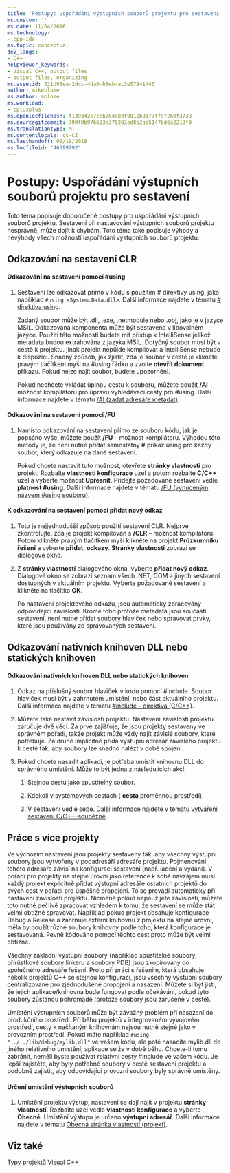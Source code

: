```yaml
---
title: 'Postupy: uspořádání výstupních souborů projektu pro sestavení | Dokumentace Microsoftu'
ms.custom: ''
ms.date: 11/04/2016
ms.technology:
- cpp-ide
ms.topic: conceptual
dev_langs:
- C++
helpviewer_keywords:
- Visual C++, output files
- output files, organizing
ms.assetid: 521d95ea-2dcc-4da0-b5eb-ac3e57941446
author: mikeblome
ms.author: mblome
ms.workload:
- cplusplus
ms.openlocfilehash: f139342e7ccb264d89f9012b8177ff57260f3738
ms.sourcegitcommit: 799f9b976623a375203ad8b2ad5147bd6a2212f0
ms.translationtype: MT
ms.contentlocale: cs-CZ
ms.lasthandoff: 09/19/2018
ms.locfileid: "46399792"
---
```

# <a name="how-to-organize-project-output-files-for-builds"></a>Postupy: Uspořádání výstupních souborů projektu pro sestavení

Toto téma popisuje doporučené postupy pro uspořádání výstupních souborů projektu. Sestavení při nastavování výstupních souborů projektu nesprávně, může dojít k chybám. Toto téma také popisuje výhody a nevýhody všech možností uspořádání výstupních souborů projektu.

## <a name="referencing-clr-assemblies"></a>Odkazování na sestavení CLR

#### <a name="to-reference-assemblies-with-using"></a>Odkazování na sestavení pomocí #using

1. Sestavení lze odkazovat přímo v kódu s použitím # direktivy using, jako například `#using <System.Data.dll>`. Další informace najdete v tématu [# direktiva using](../preprocessor/hash-using-directive-cpp.md).

   Zadaný soubor může být .dll, .exe, .netmodule nebo .obj, jako je v jazyce MSIL. Odkazovaná komponenta může být sestavena v libovolném jazyce. Použití této možnosti budete mít přístup k IntelliSense jelikož metadata budou extrahována z jazyka MSIL. Dotyčný soubor musí být v cestě k projektu. jinak projekt nepůjde kompilovat a IntelliSense nebude k dispozici. Snadný způsob, jak zjistit, zda je soubor v cestě je klikněte pravým tlačítkem myši na #using řádku a zvolte **otevřít dokument** příkazu. Pokud nelze najít soubor, budete upozorněni.

   Pokud nechcete vkládat úplnou cestu k souboru, můžete použít **/AI** – možnost kompilátoru pro úpravu vyhledávací cesty pro #using. Další informace najdete v tématu [/AI (zadat adresáře metadat)](../build/reference/ai-specify-metadata-directories.md).

#### <a name="to-reference-assemblies-with-fu"></a>Odkazování na sestavení pomocí /FU

1. Namísto odkazování na sestavení přímo ze souboru kódu, jak je popsáno výše, můžete použít **/FU** – možnost kompilátoru. Výhodou této metody je, že není nutné přidat samostatný # příkaz using pro každý soubor, který odkazuje na dané sestavení.

   Pokud chcete nastavit tuto možnost, otevřete **stránky vlastností** pro projekt. Rozbalte **vlastnosti konfigurace** uzel a potom rozbalte **C/C++** uzel a vyberte možnost **Upřesnit**. Přidejte požadované sestavení vedle **platnost #using**. Další informace najdete v tématu [/FU (vynuceným názvem #using souboru)](../build/reference/fu-name-forced-hash-using-file.md).

#### <a name="to-reference-assemblies-with-add-new-reference"></a>K odkazování na sestavení pomocí přidat nový odkaz

1. Toto je nejjednodušší způsob použití sestavení CLR. Nejprve zkontrolujte, zda je projekt kompilován s **/CLR** – možnost kompilátoru. Potom klikněte pravým tlačítkem myši klikněte na projekt **Průzkumníku řešení** a vyberte **přidat**, **odkazy**. **Stránky vlastností** zobrazí se dialogové okno.

1. Z **stránky vlastností** dialogového okna, vyberte **přidat nový odkaz**. Dialogové okno se zobrazí seznam všech .NET, COM a jiných sestavení dostupných v aktuálním projektu. Vyberte požadované sestavení a klikněte na tlačítko **OK**.

   Po nastavení projektového odkazu, jsou automaticky zpracovány odpovídající závislosti. Kromě toho protože metadata jsou součástí sestavení, není nutné přidat soubory hlaviček nebo spravovat prvky, které jsou používány ze spravovaných sestavení.

## <a name="referencing-native-dlls-or-static-libraries"></a>Odkazování nativních knihoven DLL nebo statických knihoven

#### <a name="to-reference-native-dlls-or-static-libraries"></a>Odkazování nativních knihoven DLL nebo statických knihoven

1. Odkaz na příslušný soubor hlaviček v kódu pomocí #include. Soubor hlaviček musí být v zahrnutém umístění, nebo část aktuálního projektu. Další informace najdete v tématu [#include – direktiva (C/C++)](../preprocessor/hash-include-directive-c-cpp.md).

1. Můžete také nastavit závislosti projektu. Nastavení závislostí projektu zaručuje dvě věci. Za prvé zajišťuje, že jsou projekty sestaveny ve správném pořadí, takže projekt může vždy najít závislé soubory, které potřebuje. Za druhé implicitně přidá výstupní adresář závislého projektu k cestě tak, aby soubory lze snadno nalézt v době spojení.

1. Pokud chcete nasadit aplikaci, je potřeba umístit knihovnu DLL do správného umístění. Může to být jedna z následujících akcí:

   1. Stejnou cestu jako spustitelný soubor.

   1. Kdekoli v systémových cestách ( **cesta** proměnnou prostředí).

   1. V sestavení vedle sebe. Další informace najdete v tématu [vytváření sestavení C/C++-souběžně](../build/building-c-cpp-side-by-side-assemblies.md).

## <a name="working-with-multiple-projects"></a>Práce s více projekty

Ve výchozím nastavení jsou projekty sestaveny tak, aby všechny výstupní soubory jsou vytvořeny v podadresáři adresáře projektu. Pojmenování tohoto adresáře závisí na konfiguraci sestavení (např. ladění a vydání). V pořadí pro projekty na stejné úrovni jako reference k sobě navzájem musí každý projekt explicitně přidat výstupní adresáře ostatních projektů do svých cest v pořadí pro úspěšné propojení. To se provádí automaticky při nastavení závislostí projektu. Nicméně pokud nepoužijete závislosti, můžete toto nutné pečlivě zpracovat vzhledem k tomu, že sestavení se může stát velmi obtížné spravovat. Například pokud projekt obsahuje konfigurace Debug a Release a zahrnuje externí knihovnu z projektu na stejné úrovni, měla by použít různé soubory knihovny podle toho, která konfigurace je sestavovaná. Pevně kódováno pomocí těchto cest proto může být velmi obtížné.

Všechny základní výstupní soubory (například spustitelné soubory, přírůstkové soubory linkeru a soubory PDB) jsou zkopírovány do společného adresáře řešení. Proto při práci s řešením, která obsahuje několik projektů C++ se stejnou konfigurací, jsou všechny výstupní soubory centralizované pro zjednodušené propojení a nasazení. Můžete si být jisti, že jejich aplikace/knihovna bude fungovat podle očekávání, pokud tyto soubory zůstanou pohromadě (protože soubory jsou zaručeně v cestě).

Umístění výstupních souborů může být závažný problém při nasazení do produkčního prostředí. Při běhu projektů v integrovaném vývojovém prostředí, cesty k načítaným knihovnám nejsou nutně stejné jako v provozním prostředí. Pokud máte například `#using "../../lib/debug/mylib.dll"` ve vašem kódu, ale poté nasadíte mylib.dll do jiného relativního umístění, aplikace selže v době běhu. Chcete-li tomu zabránit, neměli byste používat relativní cesty #include ve vašem kódu. Je lepší zajistěte, aby byly potřebné soubory v cestě sestavení projektu a podobně zajistit, aby odpovídající provozní soubory byly správně umístěny.

#### <a name="how-to-specify-where-output-files-go"></a>Určení umístění výstupních souborů

1. Umístění projektu výstup, nastavení se dají najít v projektu **stránky vlastností**. Rozbalte uzel vedle **vlastnosti konfigurace** a vyberte **Obecné**. Umístění výstupu je určeno **výstupní adresář**. Další informace najdete v tématu [Obecná stránka vlastností (projekt)](../ide/general-property-page-project.md).

## <a name="see-also"></a>Viz také

[Typy projektů Visual C++](../ide/visual-cpp-project-types.md)